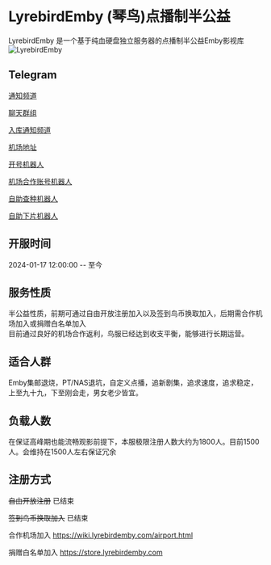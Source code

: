 # LyrebirdEmby (琴鸟)点播制半公益

LyrebirdEmby 是一个基于纯血硬盘独立服务器的点播制半公益Emby影视库
![LyrebirdEmby](/images/medialibpreview.png "媒体库预览")

## Telegram

[通知频道](https://t.me/lyrebirdchannel) 
 
[聊天群组](https://t.me/lyrebirdchat)  

[入库通知频道](https://t.me/lyrebird_Inbound) 

[机场地址](https://dash.lyrebird.cloud) 

[开号机器人]( https://t.me/Lyrebird_bot)

[机场合作账号机器人]( https://t.me/LyrebirdCloudBot)

[自助查种机器人]( https://t.me/pteebot)

[自助下片机器人]( https://t.me/Lyrebird_download_bot)



## 开服时间

2024-01-17 12:00:00 -- 至今

## 服务性质

半公益性质，前期可通过自由开放注册加入以及签到鸟币换取加入，后期需合作机场加入或捐赠白名单加入  
目前通过良好的机场合作返利，鸟服已经达到收支平衡，能够进行长期运营。  


## 适合人群

Emby集邮退烧，PT/NAS退坑，自定义点播，追新剧集，追求速度，追求稳定，上至九十九，下至刚会走，男女老少皆宜。

## 负载人数

在保证高峰期也能流畅观影前提下，本服极限注册人数大约为1800人。目前1500人。会维持在1500人左右保证冗余

## 注册方式

 ~~自由开放注册~~ 已结束

 ~~签到鸟币换取加入~~ 已结束

 合作机场加入  https://wiki.lyrebirdemby.com/airport.html

 捐赠白名单加入  https://store.lyrebirdemby.com






